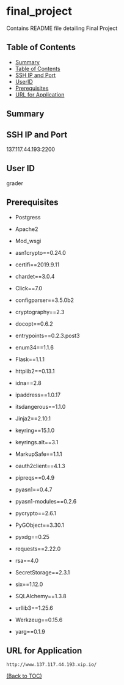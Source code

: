 # final_project
Contains README file detailing Final Project

## Table of Contents

- [Summary](#Summary)
- [Table of Contents](#table-of-contents)
- [SSH IP and Port](#SSH-IP-and-Port)
- [UserID](#User-ID)
- [Prerequisites](#Prerequisites)
- [URL for Application](#URL-for-Application)

## Summary


     
## SSH IP and Port

137.117.44.193:2200

## User ID

grader

## Prerequisites

* Postgress
* Apache2
* Mod_wsgi

* asn1crypto==0.24.0
* certifi==2019.9.11
* chardet==3.0.4
* Click==7.0
* configparser==3.5.0b2
* cryptography==2.3
* docopt==0.6.2
* entrypoints==0.2.3.post3
* enum34==1.1.6
* Flask==1.1.1
* httplib2==0.13.1
* idna==2.8
* ipaddress==1.0.17
* itsdangerous==1.1.0
* Jinja2==2.10.1
* keyring==15.1.0
* keyrings.alt==3.1
* MarkupSafe==1.1.1
* oauth2client==4.1.3
* pipreqs==0.4.9
* pyasn1==0.4.7
* pyasn1-modules==0.2.6
* pycrypto==2.6.1
* PyGObject==3.30.1
* pyxdg==0.25
* requests==2.22.0
* rsa==4.0
* SecretStorage==2.3.1
* six==1.12.0
* SQLAlchemy==1.3.8
* urllib3==1.25.6
* Werkzeug==0.15.6
* yarg==0.1.9


## URL for Application

```
http://www.137.117.44.193.xip.io/
```


[(Back to TOC)](#table-of-contents)

